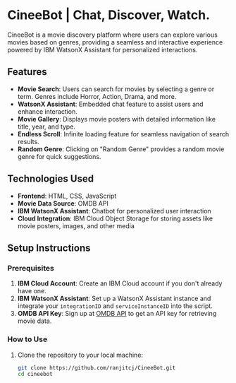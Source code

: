 # CineeBot | Chat, Discover, Watch.

CineeBot is a movie discovery platform where users can explore various movies based on genres, providing a seamless and interactive experience powered by IBM WatsonX Assistant for personalized interactions.

## Features
- **Movie Search**: Users can search for movies by selecting a genre or term. Genres include Horror, Action, Drama, and more.
- **WatsonX Assistant**: Embedded chat feature to assist users and enhance interaction.
- **Movie Gallery**: Displays movie posters with detailed information like title, year, and type.
- **Endless Scroll**: Infinite loading feature for seamless navigation of search results.
- **Random Genre**: Clicking on "Random Genre" provides a random movie genre for quick suggestions.

## Technologies Used
- **Frontend**: HTML, CSS, JavaScript
- **Movie Data Source**: OMDB API
- **IBM WatsonX Assistant**: Chatbot for personalized user interaction
- **Cloud Integration**: IBM Cloud Object Storage for storing assets like movie posters, images, and other media

## Setup Instructions

### Prerequisites
1. **IBM Cloud Account**: Create an IBM Cloud account if you don't already have one.
2. **IBM WatsonX Assistant**: Set up a WatsonX Assistant instance and integrate your `integrationID` and `serviceInstanceID` into the script.
3. **OMDB API Key**: Sign up at [OMDB API](https://www.omdbapi.com/apikey.aspx) to get an API key for retrieving movie data.

### How to Use
1. Clone the repository to your local machine:
   ```bash
   git clone https://github.com/ranjitcj/CineeBot.git
   cd cineebot
